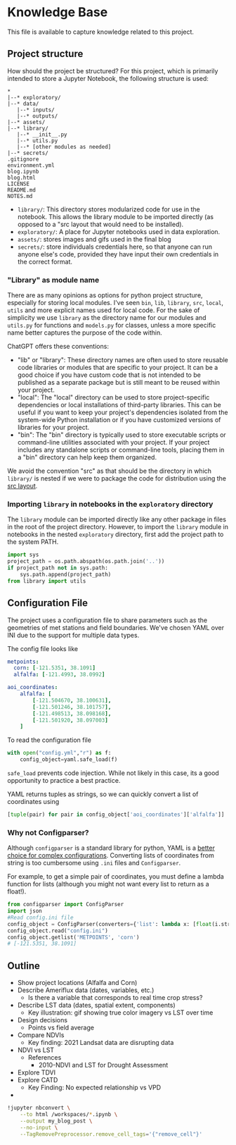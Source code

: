 # Knowledge Base

This file is available to capture knowledge related to this project.

## Project structure

How should the project be structured? For this project, which is primarily intended to store a Jupyter Notebook, the following structure is used:

```
*
|--* exploratory/
|--* data/
   |--* inputs/
   |--* outputs/
|--* assets/
|--* library/
   |--* __init__.py
   |--* utils.py
   |--* [other modules as needed]
|--* secrets/
.gitignore
environment.yml
blog.ipynb
blog.html
LICENSE
README.md
NOTES.md
```

* `library/`: This directory stores modularized code for use in the notebook. This allows the library module to be imported directly (as opposed to a "src layout that would need to be installed).
* `exploratory/`: A place for Jupyter notebooks used in data exploration.
* `assets/`: stores images and gifs used in the final blog
* `secrets/`: store individuals credentials here, so that anyone can run anyone else's code, provided they have input their own credentials in the correct format.

### "Library" as module name

There are as many opinions as options for python project structure, especially for storing local modules. I've seen `bin`, `lib`, `library`, `src`, `local`, `utils` and more explicit names used for local code. For the sake of simplicity we use `library` as the directory name for our modules and `utils.py` for functions and `models.py` for classes, unless a more specific name better captures the purpose of the code within. 

ChatGPT offers these conventions:

* "lib" or "library": These directory names are often used to store reusable code libraries or modules that are specific to your project. It can be a good choice if you have custom code that is not intended to be published as a separate package but is still meant to be reused within your project.
* "local": The "local" directory can be used to store project-specific dependencies or local installations of third-party libraries. This can be useful if you want to keep your project's dependencies isolated from the system-wide Python installation or if you have customized versions of libraries for your project.
* "bin": The "bin" directory is typically used to store executable scripts or command-line utilities associated with your project. If your project includes any standalone scripts or command-line tools, placing them in a "bin" directory can help keep them organized.

We avoid the convention "src" as that should be the directory in which `library/` is nested if we were to package the code for distribution using the [src layout](https://packaging.python.org/en/latest/discussions/src-layout-vs-flat-layout).

### Importing `library` in notebooks in the `exploratory` directory

The `library` module can be imported directly like any other package in files in the root of the project directory. However, to import the `library` module in notebooks in the nested `exploratory` directory, first add the project path to the system PATH.

```python
import sys
project_path = os.path.abspath(os.path.join('..'))
if project_path not in sys.path:
    sys.path.append(project_path)
from library import utils
```

## Configuration File

The project uses a configuration file to share parameters such as the geometries of met stations and field boundaries. We've chosen YAML over INI due to the support for multiple data types. 

The config file looks like

```yaml
metpoints:
  corn: [-121.5351, 38.1091]
  alfalfa: [-121.4993, 38.0992]

aoi_coordinates:
    alfalfa: [
        [-121.504670, 38.100631],
        [-121.501246, 38.101757],
        [-121.498513, 38.098168],
        [-121.501920, 38.097003]
    ]
```

To read the configuration file

```python
with open("config.yml","r") as f:
    config_object=yaml.safe_load(f)
```

`safe_load` prevents code injection. While not likely in this case, its a good opportunity to practice a best practice.

YAML returns tuples as strings, so we can quickly convert a list of coordinates using

```python
[tuple(pair) for pair in config_object['aoi_coordinates']['alfalfa']]
```

### Why not Configparser?

Although `configparser` is a standard library for python, YAML is a [better choice for complex configurations](https://www.honeybadger.io/blog/python-ini-vs-yaml/). Converting lists of coordinates from string is too cumbersome using `.ini` files and `Configparser`.

For example, to get a simple pair of coordinates, you must define a lambda function for lists (although you might not want every list to return as a float!).

```python
from configparser import ConfigParser
import json
#Read config.ini file
config_object = ConfigParser(converters={'list': lambda x: [float(i.strip()) for i in x.split(',')]})
config_object.read("config.ini")
config_object.getlist('METPOINTS', 'corn')
# [-121.5351, 38.1091]
```

## Outline

- Show project locations (Alfalfa and Corn)
- Describe Ameriflux data (dates, variables, etc.)
  - Is there a variable that corresponds to real time crop stress?
- Describe LST data (dates, spatial extent, components)
  - Key illustration: gif showing true color imagery vs LST over time
- Design decisions
  - Points vs field average
- Compare NDVIs
  - Key finding: 2021 Landsat data are disrupting data 
- NDVI vs LST
  - References
    - 2010-NDVI and LST for Drought Assessment
- Explore TDVI
- Explore CATD
  - Key Finding: No expected relationship vs VPD
- 

```bash
!jupyter nbconvert \
    --to html /workspaces/*.ipynb \
    --output my_blog_post \
    --no-input \
    --TagRemovePreprocessor.remove_cell_tags='{"remove_cell"}'
```

